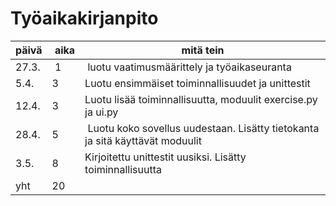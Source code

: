 # Työaikakirjanpito
| päivä | aika | mitä tein |
| --- | --- | --- |
| 27.3. | 1 | luotu vaatimusmäärittely ja työaikaseuranta |
| 5.4. | 3 | Luotu ensimmäiset toiminnallisuudet ja unittestit |
| 12.4. | 3 | Luotu lisää toiminnallisuutta, moduulit exercise.py ja ui.py |
| 28.4. | 5 | Luotu koko sovellus uudestaan. Lisätty tietokanta ja sitä käyttävät moduulit |
| 3.5. | 8 | Kirjoitettu unittestit uusiksi. Lisätty toiminnallisuutta |
| yht | 20 |
